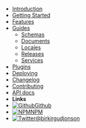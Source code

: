 - [Introduction](README)
- [Getting Started](getstarted)
- [Features](features)
- [Guides](guides)
  - [Schemas](guides/schemas)
  - [Documents](guides/documents)
  - [Locales](guides/locales)
  - [Releases](guides/releases)
  - [Services](guides/services)
- [Plugins](plugins)
- [Deploying](deploying)
- [Changelog](changelog)
- [Contributing](contributing)
- [API docs](https://docs.primecms.app/api)
- **Links**
- [![Github](https://icongram.jgog.in/simple/github.svg?color=808080&size=16)Github](https://github.com/birkir/prime)
- [![NPM](https://icongram.jgog.in/simple/npm.svg?colored&size=16)NPM](https://www.npmjs.com/org/primecms)
- [![Twitter](https://icongram.jgog.in/simple/twitter.svg?colored&size=16)@birkirgudjonson](https://twitter.com/birkirgudjonson)
